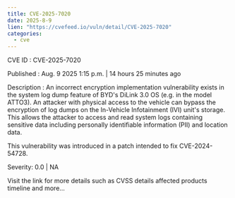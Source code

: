 ```yaml
--- 
title: CVE-2025-7020
date: 2025-8-9
lien: "https://cvefeed.io/vuln/detail/CVE-2025-7020"
categories:
  - cve
---
```


CVE ID : CVE-2025-7020

Published :  Aug. 9
2025
1:15 p.m. | 14 hours
25 minutes ago

Description : An incorrect encryption implementation vulnerability exists in the system log dump feature of BYD's DiLink 3.0 OS (e.g. in the model ATTO3). An attacker with physical access to the vehicle can bypass the encryption of log dumps on the In-Vehicle Infotainment (IVI) unit's storage. This allows the attacker to access and read system logs containing sensitive data
including personally identifiable information (PII) and location data.

This vulnerability was introduced in a patch intended to fix CVE-2024-54728.

Severity: 0.0 | NA

Visit the link for more details
such as CVSS details
affected products
timeline
and more...

